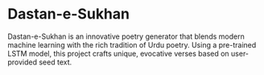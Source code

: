 # Dastan-e-Sukhan
Dastan-e-Sukhan is an innovative poetry generator that blends modern machine learning with the rich tradition of Urdu poetry. Using a pre-trained LSTM model, this project crafts unique, evocative verses based on user-provided seed text.
